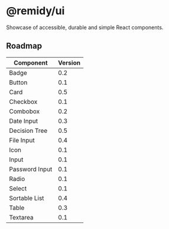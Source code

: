 # @remidy/ui

Showcase of accessible, durable and simple React components.

## Roadmap

| Component      | Version |
|----------------|---------|
| Badge          | 0.2     |
| Button         | 0.1     |
| Card           | 0.5     |
| Checkbox       | 0.1     |
| Combobox       | 0.2     |
| Date Input     | 0.3     |
| Decision Tree  | 0.5     |
| File Input     | 0.4     |
| Icon           | 0.1     |
| Input          | 0.1     |
| Password Input | 0.1     |
| Radio          | 0.1     |
| Select         | 0.1     |
| Sortable List  | 0.4     |
| Table          | 0.3     |
| Textarea       | 0.1     |
